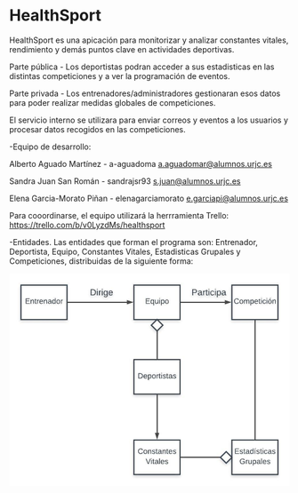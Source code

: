 # HealthSport

HealthSport es una apicación para monitorizar y analizar constantes vitales, rendimiento y demás puntos clave en actividades deportivas.

Parte pública - Los deportistas podran acceder a sus estadisticas en las distintas competiciones y a ver la programación de eventos.

Parte privada - Los entrenadores/administradores gestionaran esos datos para poder realizar medidas globales de competiciones.

El servicio interno se utilizara para enviar correos y eventos a los usuarios y procesar datos recogidos en las competiciones.


-Equipo de desarrollo:

Alberto Aguado Martínez - a-aguadoma a.aguadomar@alumnos.urjc.es

Sandra Juan San Román - sandrajsr93 s.juan@alumnos.urjc.es

Elena Garcia-Morato Piñan - elenagarciamorato e.garciapi@alumnos.urjc.es

Para cooordinarse, el equipo utilizará la herrramienta Trello: https://trello.com/b/v0LyzdMs/healthsport 


-Entidades. Las entidades que forman el programa son: Entrenador, Deportista, Equipo, Constantes Vitales, Estadisticas Grupales y Competiciones, distribuidas de la siguiente forma:

![Diagrama](https://github.com/a-aguadoma/HealthSport/blob/master/diagrama_uml.jpeg)

